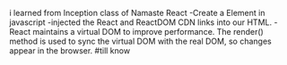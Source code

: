 i learned from Inception class of Namaste React 
-Create a Element in javascript
-injected the React and ReactDOM CDN links into our HTML.
-React maintains a virtual DOM to improve performance. The render() method is used to sync the virtual DOM with the real DOM, so changes appear in the browser.
#till know
